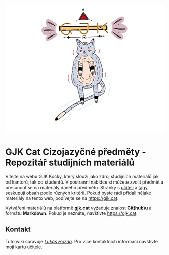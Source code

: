 <p style="text-align:center"><img src="img/cat.png"></p>

# GJK Cat Cizojazyčné předměty - Repozitář studijních materiálů

Vítejte na webu GJK Kočky, který slouží jako zdroj studijních materiálů jak od kantorů, tak od studentů.
V postranní nabídce si můžete zvolit předmět a přesunout se na materiály daného předmětu.
Stránky s [učiteli](/teachers.md) a [tagy](/tags.md) seskupují obsah podle různých kritérií.
Pokud byste rádi přidali nějaké materiály na tento web, podívejte se na <https://gjk.cat>.

Vytváření materiálů na platformě __gjk.cat__
vyžaduje znalost __Git(hub)u__ a formátu __Markdown__.
Pokud je neznáte, navštivte <https://gjk.cat>.

## Kontakt
Tuto wiki spravuje [_Lukáš Hozda_](mailto:luk.hozda@gmail.com).
Pro více kontaktních informací navštivte mojí kartu učitele.


